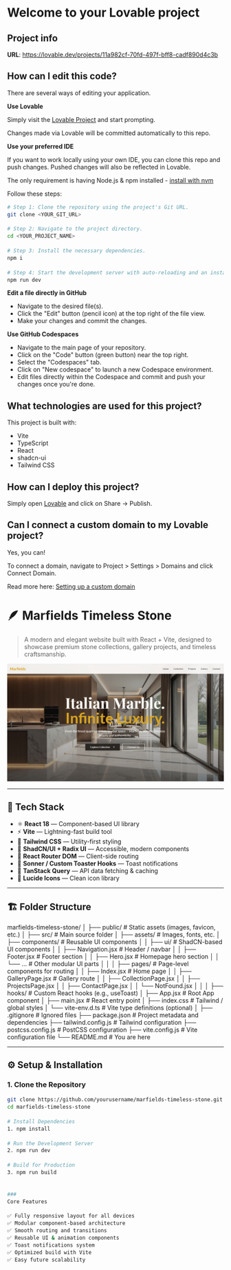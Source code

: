 # Welcome to your Lovable project

## Project info

**URL**: https://lovable.dev/projects/11a982cf-70fd-497f-bff8-cadf890d4c3b

## How can I edit this code?

There are several ways of editing your application.

**Use Lovable**

Simply visit the [Lovable Project](https://lovable.dev/projects/11a982cf-70fd-497f-bff8-cadf890d4c3b) and start prompting.

Changes made via Lovable will be committed automatically to this repo.

**Use your preferred IDE**

If you want to work locally using your own IDE, you can clone this repo and push changes. Pushed changes will also be reflected in Lovable.

The only requirement is having Node.js & npm installed - [install with nvm](https://github.com/nvm-sh/nvm#installing-and-updating)

Follow these steps:

```sh
# Step 1: Clone the repository using the project's Git URL.
git clone <YOUR_GIT_URL>

# Step 2: Navigate to the project directory.
cd <YOUR_PROJECT_NAME>

# Step 3: Install the necessary dependencies.
npm i

# Step 4: Start the development server with auto-reloading and an instant preview.
npm run dev
```

**Edit a file directly in GitHub**

- Navigate to the desired file(s).
- Click the "Edit" button (pencil icon) at the top right of the file view.
- Make your changes and commit the changes.

**Use GitHub Codespaces**

- Navigate to the main page of your repository.
- Click on the "Code" button (green button) near the top right.
- Select the "Codespaces" tab.
- Click on "New codespace" to launch a new Codespace environment.
- Edit files directly within the Codespace and commit and push your changes once you're done.

## What technologies are used for this project?

This project is built with:

- Vite
- TypeScript
- React
- shadcn-ui
- Tailwind CSS

## How can I deploy this project?

Simply open [Lovable](https://lovable.dev/projects/11a982cf-70fd-497f-bff8-cadf890d4c3b) and click on Share -> Publish.

## Can I connect a custom domain to my Lovable project?

Yes, you can!

To connect a domain, navigate to Project > Settings > Domains and click Connect Domain.

Read more here: [Setting up a custom domain](https://docs.lovable.dev/features/custom-domain#custom-domain)





<!-- -------------------------------------------------------------------------------------------------------- -->

# 🪶 Marfields Timeless Stone

> A modern and elegant website built with React + Vite, designed to showcase premium stone collections, gallery projects, and timeless craftsmanship.

![Marfields Screenshot](./public/preview.png) <!-- Optional: Add a project image -->

---

## 🚀 Tech Stack

- ⚛️ **React 18** — Component-based UI library  
- ⚡ **Vite** — Lightning-fast build tool  
- 🎨 **Tailwind CSS** — Utility-first styling  
- 🧱 **ShadCN/UI + Radix UI** — Accessible, modern components  
- 🧭 **React Router DOM** — Client-side routing  
- 🔔 **Sonner / Custom Toaster Hooks** — Toast notifications  
- 💬 **TanStack Query** — API data fetching & caching  
- 🧰 **Lucide Icons** — Clean icon library  

---

## 🏗️ Folder Structure

marfields-timeless-stone/
│
├── public/ # Static assets (images, favicon, etc.)
│
├── src/ # Main source folder
│ ├── assets/ # Images, fonts, etc.
│ ├── components/ # Reusable UI components
│ │ ├── ui/ # ShadCN-based UI components
│ │ ├── Navigation.jsx # Header / navbar
│ │ ├── Footer.jsx # Footer section
│ │ ├── Hero.jsx # Homepage hero section
│ │ └── ... # Other modular UI parts
│ │
│ ├── pages/ # Page-level components for routing
│ │ ├── Index.jsx # Home page
│ │ ├── GalleryPage.jsx # Gallery route
│ │ ├── CollectionPage.jsx
│ │ ├── ProjectsPage.jsx
│ │ ├── ContactPage.jsx
│ │ └── NotFound.jsx
│ │
│ ├── hooks/ # Custom React hooks (e.g., useToast)
│ ├── App.jsx # Root App component
│ ├── main.jsx # React entry point
│ ├── index.css # Tailwind / global styles
│ └── vite-env.d.ts # Vite type definitions (optional)
│
├── .gitignore # Ignored files
├── package.json # Project metadata and dependencies
├── tailwind.config.js # Tailwind configuration
├── postcss.config.js # PostCSS configuration
├── vite.config.js # Vite configuration file
└── README.md # You are here


---

## ⚙️ Setup & Installation

### 1. Clone the Repository
```bash
git clone https://github.com/yourusername/marfields-timeless-stone.git
cd marfields-timeless-stone

# Install Dependencies 
1. npm install

# Run the Development Server
2. npm run dev

# Build for Production
3. npm run build


### 
Core Features

✅ Fully responsive layout for all devices
✅ Modular component-based architecture
✅ Smooth routing and transitions
✅ Reusable UI & animation components
✅ Toast notifications system
✅ Optimized build with Vite
✅ Easy future scalability

